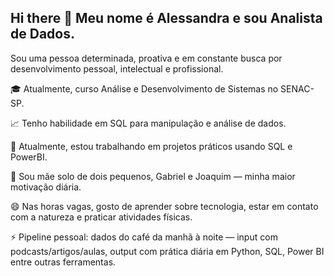 ## Hi there 👋 Meu nome é Alessandra e sou Analista de Dados.


Sou uma pessoa determinada, proativa e em constante busca por desenvolvimento pessoal, intelectual e profissional.

🎓 Atualmente, curso Análise e Desenvolvimento de Sistemas no SENAC-SP.

📈 Tenho habilidade em SQL para manipulação e análise de dados.

🔭 Atualmente, estou trabalhando em projetos práticos usando SQL e PowerBI.

🤱 Sou mãe solo de dois pequenos, Gabriel e Joaquim — minha maior motivação diária.

😄 Nas horas vagas, gosto de aprender sobre tecnologia, estar em contato com a natureza e praticar atividades físicas.

⚡ Pipeline pessoal: dados do café da manhã à noite — input com podcasts/artigos/aulas, output com prática diária em Python, SQL, Power BI entre outras ferramentas.

<!--
**alessandrasarah/alessandrasarah** is a ✨ _special_ ✨ repository because its `README.md` (this file) appears on your GitHub profile.

Here are some ideas to get you started:

- 🔭 I’m currently working on ...
- 🌱 I’m currently learning ...
- 👯 I’m looking to collaborate on ...
- 🤔 I’m looking for help with ...
- 💬 Ask me about ...
- 📫 How to reach me: ...
- 😄 Pronouns: ...
- ⚡ Fun fact: ...
-->
